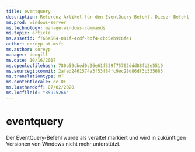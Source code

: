 ```yaml
---
title: eventquery
description: Referenz Artikel für den EventQuery-Befehl. Dieser Befehl ist veraltet und wird in zukünftigen Versionen von Windows nicht mehr unterstützt.
ms.prod: windows-server
ms.technology: manage-windows-commands
ms.topic: article
ms.assetid: f765a564-081f-4cdf-bbf4-cbc5eb9c6fe1
author: coreyp-at-msft
ms.author: coreyp
manager: dongill
ms.date: 10/16/2017
ms.openlocfilehash: 780b59cbed0c96e61f339f75762ddd88fb2e5519
ms.sourcegitcommit: 2afed2461574a3f53f84fc9ec28d86df3b335685
ms.translationtype: MT
ms.contentlocale: de-DE
ms.lasthandoff: 07/02/2020
ms.locfileid: "85925266"
---
```

# <a name="eventquery"></a>eventquery

Der EventQuery-Befehl wurde als veraltet markiert und wird in zukünftigen Versionen von Windows nicht mehr unterstützt.
